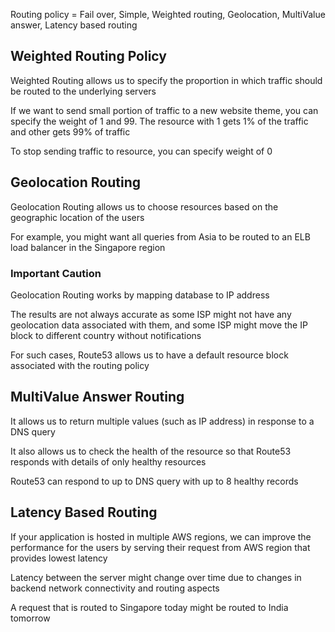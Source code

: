 Routing policy = Fail over, Simple, Weighted routing, Geolocation, MultiValue answer, Latency based routing

## Weighted Routing Policy
Weighted Routing allows us to specify the proportion in which traffic should be routed to the underlying servers
 
 
If we want to send small portion of traffic to a new website theme, you can specify the weight of 1 and 99. The resource with 1 gets 1% of the traffic and other gets 99% of traffic
 
 
To stop sending traffic to resource, you can specify weight of 0

## Geolocation Routing
Geolocation Routing allows us to choose resources based on the geographic location of the users


For example, you might want all queries from Asia to be routed to an ELB load balancer in the Singapore region
 
 
### Important Caution
Geolocation Routing works by mapping database to IP address


The results are not always accurate as some ISP might not have any geolocation data associated with them, and some ISP might move the IP block to different country without notifications


For such cases, Route53 allows us to have a default resource block associated with the routing policy
 
## MultiValue Answer Routing
It allows us to return multiple values (such as IP address) in response to a DNS query 


It also allows us to check the health of the resource so that Route53 responds with details of only healthy resources


Route53 can respond to up to DNS query with up to 8 healthy records
 
## Latency Based Routing
If your application is hosted in multiple AWS regions, we can improve the performance for the users by serving their request from AWS region that provides lowest latency
 
 
Latency between the server might change over time due to changes in backend network connectivity and routing aspects


A request that is routed to Singapore today might be routed to India tomorrow
